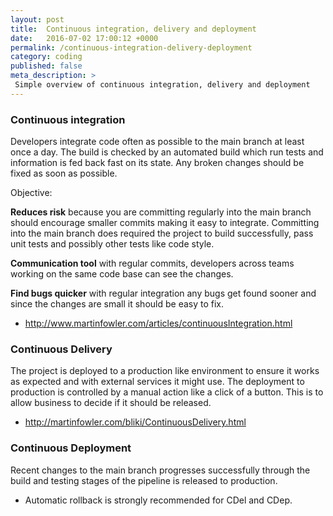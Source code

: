 ```yaml
---
layout: post
title:  Continuous integration, delivery and deployment
date:   2016-07-02 17:00:12 +0000
permalink: /continuous-integration-delivery-deployment
category: coding
published: false
meta_description: >
 Simple overview of continuous integration, delivery and deployment
---
```



### Continuous integration

Developers integrate code often as possible to the main branch at least once a day. The build is checked by an automated build which run tests and information is fed back fast on its state. Any broken changes should be fixed as soon as possible. 

Objective:

**Reduces risk** because you are committing regularly into the main branch should encourage smaller commits making it easy to integrate. Committing into the main branch does required the project to build successfully, pass unit tests and possibly other tests like code style.

**Communication tool** with regular commits, developers across teams working on the same code base can see the changes.

**Find bugs quicker** with regular integration any bugs get found sooner and since the changes are small it should be easy to fix.

- http://www.martinfowler.com/articles/continuousIntegration.html

### Continuous Delivery

The project is deployed to a production like environment to ensure it works as expected and with external services it might use. The deployment to production is controlled by a manual action like a click of a button. This is to allow business to decide if it should be released.

- http://martinfowler.com/bliki/ContinuousDelivery.html

### Continuous Deployment

Recent changes to the main branch progresses successfully through the build and testing stages of the pipeline is released to production. 
- Automatic rollback is strongly recommended for CDel and CDep.